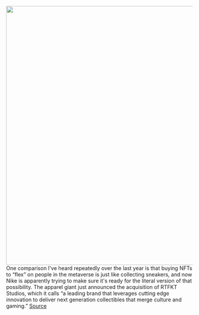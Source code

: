 <img src='https://cdn.vox-cdn.com/thumbor/qouGiDTFDkjLzuzMpc-Nj3xjO88=/0x0:2000x1196/1200x800/filters:focal(840x438:1160x758)/cdn.vox-cdn.com/uploads/chorus_image/image/70267766/a16z_rtfkt_sneakers.0.jpg' width='700px' /><br/>
One comparison I've heard repeatedly over the last year is that buying NFTs to “flex” on people in the metaverse is just like collecting sneakers, and now Nike is apparently trying to make sure it's ready for the literal version of that possibility. The apparel giant just announced the acquisition of RTFKT Studios, which it calls “a leading brand that leverages cutting edge innovation to deliver next generation collectibles that merge culture and gaming.”
<a href='https://www.theverge.com/22833369/nike-rtfkt-nft-sneaker-shoe-metaverse-company'> Source <a/>